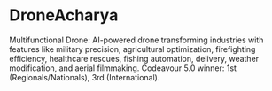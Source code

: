 # DroneAcharya
Multifunctional Drone: AI-powered drone transforming industries with features like military precision, agricultural optimization, firefighting efficiency, healthcare rescues, fishing automation, delivery, weather modification, and aerial filmmaking. Codeavour 5.0 winner: 1st (Regionals/Nationals), 3rd (International).
